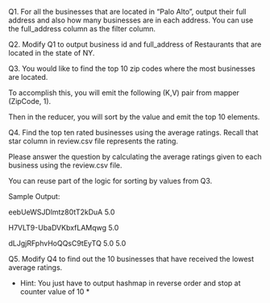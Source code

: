 Q1. For all the businesses that are located in “Palo Alto”, output their full address and also how many businesses are in each address. 
You can use the full_address column as the filter column. 

Q2. Modify Q1 to output business id and full_address of Restaurants that are located in the state of NY.

Q3. You would like to find the top 10 zip codes where the most businesses are located.

To accomplish this, you will emit the following (K,V) pair from mapper (ZipCode, 1).

Then in the reducer, you will sort by the value and emit the top 10 elements.

Q4. Find the top ten rated businesses using the average ratings. Recall that star column in review.csv file represents the rating.

Please answer the question by calculating the average ratings given to each business using the review.csv file. 

You can reuse part of the logic for sorting by values from Q3.

Sample Output:

eebUeWSJDlmtz80tT2kDuA 5.0

H7VLT9-UbaDVKbxfLAMqwg 5.0

dLJgjRFphvHoQQsC9tEyTQ 5.0 5.0

Q5. Modify Q4 to find out the 10 businesses that have received the lowest average ratings.

* Hint: You just have to output hashmap in reverse order and stop at counter value of 10 *
